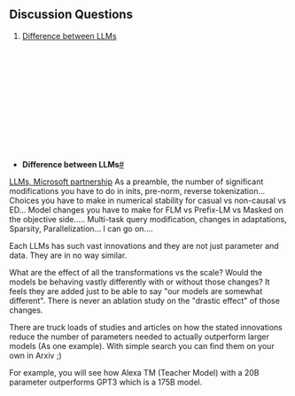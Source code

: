 ## Discussion Questions

1. [Difference between LLMs](#a1) <span id="q1"></span>

<br />
<br />
<br />
<br />
<br />
<br />
<br />
<br />
<br />
<br />
<br />

* __Difference between LLMs__[#](#q1) <span id="a1"></span>

[LLMs, Microsoft partnership](https://www.linkedin.com/feed/update/urn:li:activity:7025864120314863616/)
As a preamble, the number of significant modifications you have to do in inits, pre-norm, reverse tokenization... Choices you have to make in numerical stability for casual vs non-causal vs ED... Model changes you have to make for FLM vs Prefix-LM vs Masked on the objective side..... Multi-task query modification, changes in adaptations, Sparsity, Parallelization... I can go on....

Each LLMs has such vast innovations and they are not just parameter and data. They are in no way similar.

What are the effect of all the transformations vs the scale? Would the models be behaving vastly differently with or without those changes? It feels they are added just to be able to say "our models are somewhat different". There is never an ablation study on the "drastic effect" of those changes.

There are truck loads of studies and articles on how the stated innovations reduce the number of parameters needed to actually outperform larger models (As one example). With simple search you can find them on your own in Arxiv  ;)

For example, you will see how Alexa TM (Teacher Model) with a 20B parameter outperforms GPT3 which is a 175B model.
